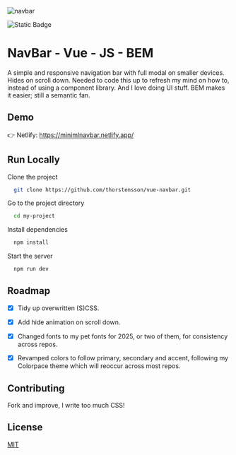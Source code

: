 ![navbar](https://github.com/user-attachments/assets/02a6c6c5-7c0c-428e-a781-dedc169523db)

![Static Badge](https://img.shields.io/badge/vue_v_3.4.27-vite_5.4.8-green) 

# NavBar - Vue - JS - BEM

A simple and responsive navigation bar with full modal on smaller devices. Hides on scroll down. Needed to code this up to refresh my mind on how to, instead of using a component library. And I love doing UI stuff. BEM makes it easier; still a semantic fan.

## Demo

👉 Netlify: https://minimlnavbar.netlify.app/ 

## Run Locally

Clone the project

```bash
  git clone https://github.com/thorstensson/vue-navbar.git
```
Go to the project directory

```bash
  cd my-project
```

Install dependencies

```bash
  npm install
```

Start the server

```bash
  npm run dev
```
## Roadmap

- [X] Tidy up overwritten (S)CSS.

- [X] Add hide animation on scroll down.

- [X] Changed fonts to my pet fonts for 2025, or two of them, for consistency across repos.

- [X] Revamped colors to follow primary, secondary and accent, following my Colorpace theme which will reoccur
across most repos.
## Contributing

Fork and improve, I write too much CSS!

## License

[MIT](https://choosealicense.com/licenses/mit/)




